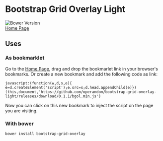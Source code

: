 Bootstrap Grid Overlay Light
============================
![Bower Version](https://img.shields.io/bower/v/bootstrap-grid-overlay.svg)  
[Home Page](http://operandom.github.io/bootstrap-grid-overlay-light)


Uses
----

### As bookmarklet
Go to the [Home Page](http://operandom.github.io/bootstrap-grid-overlay-light), drag and drop the bookmarlet link in your browser's bookmarks.
Or create a new bookmark and add the following code as link:

    javascript:(function(w,d,s,e){ e=d.createElement('script');e.src=s;d.head.appendChild(e)})(this,document,'https://github.com/operandom/bootstrap-grid-overlay-light/releases/download/0.1.1/bgol.min.js')

Now you can click on this new bookmark to inject the script on the page you are visiting.

### With bower
    bower install bootstrap-grid-overlay
